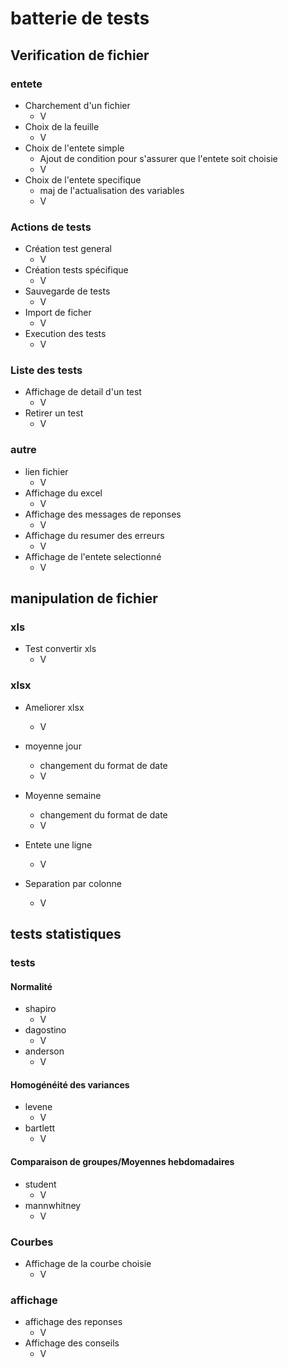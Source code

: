 # batterie de tests 


## Verification de fichier

### entete
- Charchement d'un fichier 
    - V
- Choix de la feuille
    - V
- Choix de l'entete simple 
    - Ajout de condition pour s'assurer que l'entete soit choisie
    - V
- Choix de l'entete specifique
    - maj de l'actualisation des variables 
    - V

### Actions de tests
- Création test general
    - V
- Création tests spécifique
    - V
- Sauvegarde de tests 
    - V
- Import de ficher
    - V
- Execution des tests
    - V

### Liste des tests
- Affichage de detail d'un test
    - V
- Retirer un test
    - V

### autre
- lien fichier
    - V
- Affichage du excel
    - V
- Affichage des messages de reponses
    - V
- Affichage du resumer des erreurs
    - V
- Affichage de l'entete selectionné
    - V

## manipulation de fichier
### xls
- Test convertir xls
    - V

### xlsx
- Ameliorer xlsx
    - V

- moyenne jour
    - changement du format de date
    - V
- Moyenne semaine

    - changement du format de date
    - V
    
- Entete une ligne 
    - V

- Separation par colonne
    - V

## tests statistiques
### tests
#### Normalité
- shapiro
    - V
- dagostino
    - V
- anderson
    - V

#### Homogénéité des variances
- levene
    - V
- bartlett
    - V

#### Comparaison de groupes/Moyennes hebdomadaires
- student
    - V
- mannwhitney
    - V

### Courbes
- Affichage de la courbe choisie
    - V

### affichage
- affichage des reponses
    - V
- Affichage des conseils
    - V